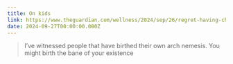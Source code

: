 ```yaml
---
title: On kids
link: https://www.theguardian.com/wellness/2024/sep/26/regret-having-children-no-kids-cultural-taboo
date: 2024-09-27T00:00:00.000Z
---
```


> I’ve witnessed people that have birthed their own arch nemesis. You might birth the bane of your existence